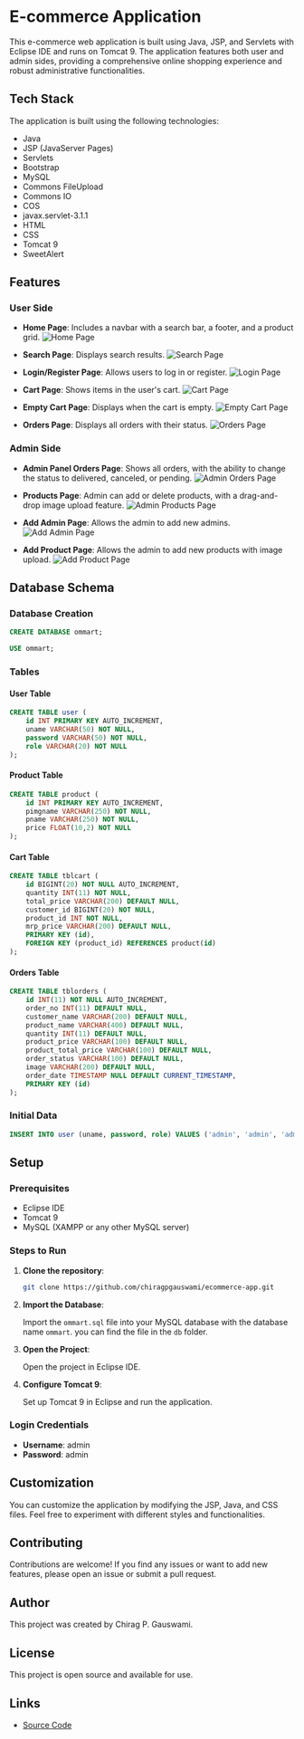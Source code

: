 # E-commerce Application

This e-commerce web application is built using Java, JSP, and Servlets with Eclipse IDE and runs on Tomcat 9. The application features both user and admin sides, providing a comprehensive online shopping experience and robust administrative functionalities.

## Tech Stack

The application is built using the following technologies:

- Java
- JSP (JavaServer Pages)
- Servlets
- Bootstrap
- MySQL
- Commons FileUpload
- Commons IO
- COS
- javax.servlet-3.1.1
- HTML
- CSS
- Tomcat 9
- SweetAlert

## Features

### User Side

- **Home Page**: Includes a navbar with a search bar, a footer, and a product grid.
  ![Home Page](images/home.png)

- **Search Page**: Displays search results.
  ![Search Page](images/search.png)

- **Login/Register Page**: Allows users to log in or register.
  ![Login Page](images/login.png)

- **Cart Page**: Shows items in the user's cart.
  ![Cart Page](images/cart.png)

- **Empty Cart Page**: Displays when the cart is empty.
  ![Empty Cart Page](images/empty-cart.png)

- **Orders Page**: Displays all orders with their status.
  ![Orders Page](images/orders.png)

### Admin Side

- **Admin Panel Orders Page**: Shows all orders, with the ability to change the status to delivered, canceled, or pending.
  ![Admin Orders Page](images/admin-orders.png)

- **Products Page**: Admin can add or delete products, with a drag-and-drop image upload feature.
  ![Admin Products Page](images/admin-products.png)

- **Add Admin Page**: Allows the admin to add new admins.
  ![Add Admin Page](images/add-admin.png)

- **Add Product Page**: Allows the admin to add new products with image upload.
  ![Add Product Page](images/add-product.png)

## Database Schema

### Database Creation

```sql
CREATE DATABASE ommart;

USE ommart;
```

### Tables

#### User Table

```sql
CREATE TABLE user (
    id INT PRIMARY KEY AUTO_INCREMENT,
    uname VARCHAR(50) NOT NULL,
    password VARCHAR(50) NOT NULL,
    role VARCHAR(20) NOT NULL
);
```

#### Product Table

```sql
CREATE TABLE product (
    id INT PRIMARY KEY AUTO_INCREMENT,
    pimgname VARCHAR(250) NOT NULL,
    pname VARCHAR(250) NOT NULL,
    price FLOAT(10,2) NOT NULL
);
```

#### Cart Table

```sql
CREATE TABLE tblcart (
    id BIGINT(20) NOT NULL AUTO_INCREMENT,
    quantity INT(11) NOT NULL,
    total_price VARCHAR(200) DEFAULT NULL,
    customer_id BIGINT(20) NOT NULL,
    product_id INT NOT NULL,
    mrp_price VARCHAR(200) DEFAULT NULL,
    PRIMARY KEY (id),
    FOREIGN KEY (product_id) REFERENCES product(id)
);
```

#### Orders Table

```sql
CREATE TABLE tblorders (
    id INT(11) NOT NULL AUTO_INCREMENT,
    order_no INT(11) DEFAULT NULL,
    customer_name VARCHAR(200) DEFAULT NULL,
    product_name VARCHAR(400) DEFAULT NULL,
    quantity INT(11) DEFAULT NULL,
    product_price VARCHAR(100) DEFAULT NULL,
    product_total_price VARCHAR(100) DEFAULT NULL,
    order_status VARCHAR(100) DEFAULT NULL,
    image VARCHAR(200) DEFAULT NULL,
    order_date TIMESTAMP NULL DEFAULT CURRENT_TIMESTAMP,
    PRIMARY KEY (id)
);
```

### Initial Data

```sql
INSERT INTO user (uname, password, role) VALUES ('admin', 'admin', 'admin');
```

## Setup

### Prerequisites

- Eclipse IDE
- Tomcat 9
- MySQL (XAMPP or any other MySQL server)

### Steps to Run

1. **Clone the repository**:

   ```bash
   git clone https://github.com/chiragpgauswami/ecommerce-app.git
   ```

2. **Import the Database**:

   Import the `ommart.sql` file into your MySQL database with the database name `ommart`. you can find the file in the `db` folder.

3. **Open the Project**:

   Open the project in Eclipse IDE.

4. **Configure Tomcat 9**:

   Set up Tomcat 9 in Eclipse and run the application.

### Login Credentials

- **Username**: admin
- **Password**: admin

## Customization

You can customize the application by modifying the JSP, Java, and CSS files. Feel free to experiment with different styles and functionalities.

## Contributing

Contributions are welcome! If you find any issues or want to add new features, please open an issue or submit a pull request.

## Author

This project was created by Chirag P. Gauswami.

## License

This project is open source and available for use.

## Links

- [Source Code](https://github.com/chiragpgauswami/ecommerce-app.git)
